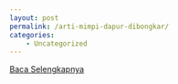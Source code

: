 ```yaml
---
layout: post
permalink: /arti-mimpi-dapur-dibongkar/
categories:
    - Uncategorized
---
```


[Baca Selengkapnya](/08)